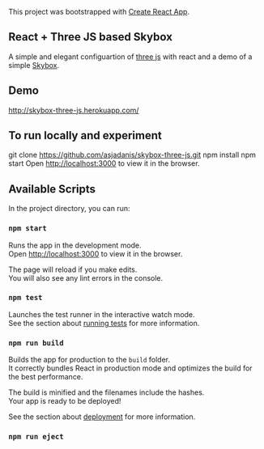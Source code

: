 This project was bootstrapped with [Create React App](https://github.com/facebook/create-react-app).

## React + Three JS based Skybox

A simple and elegant configuartion of [three js](https://threejs.org/) with react and a demo of a simple [Skybox](https://en.wikipedia.org/wiki/Skybox_(video_games)).

## Demo

http://skybox-three-js.herokuapp.com/

## To run locally and experiment

git clone https://github.com/asjadanis/skybox-three-js.git
npm install
npm start 
Open [http://localhost:3000](http://localhost:3000) to view it in the browser.


## Available Scripts

In the project directory, you can run:

### `npm start`

Runs the app in the development mode.<br>
Open [http://localhost:3000](http://localhost:3000) to view it in the browser.

The page will reload if you make edits.<br>
You will also see any lint errors in the console.

### `npm test`

Launches the test runner in the interactive watch mode.<br>
See the section about [running tests](https://facebook.github.io/create-react-app/docs/running-tests) for more information.

### `npm run build`

Builds the app for production to the `build` folder.<br>
It correctly bundles React in production mode and optimizes the build for the best performance.

The build is minified and the filenames include the hashes.<br>
Your app is ready to be deployed!

See the section about [deployment](https://facebook.github.io/create-react-app/docs/deployment) for more information.

### `npm run eject`
